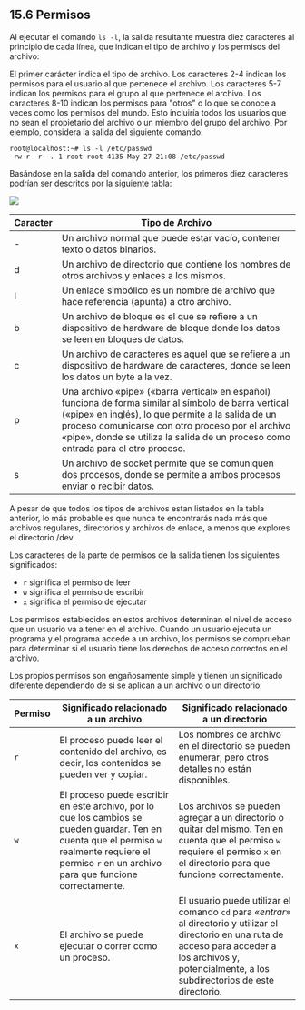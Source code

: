 ## 15.6 Permisos
Al ejecutar el comando `ls -l`, la salida resultante muestra diez caracteres al principio de cada línea, que indican el tipo de archivo y los permisos del archivo:

El primer carácter indica el tipo de archivo.
Los caracteres 2-4 indican los permisos para el usuario al que pertenece el archivo.
Los caracteres 5-7 indican los permisos para el grupo al que pertenece el archivo.
Los caracteres 8-10 indican los permisos para "otros" o lo que se conoce a veces como los permisos del mundo. Esto incluiría todos los usuarios que no sean el propietario del archivo o un miembro del grupo del archivo.
Por ejemplo, considera la salida del siguiente comando:

```shell-session
root@localhost:~# ls -l /etc/passwd
-rw-r--r--. 1 root root 4135 May 27 21:08 /etc/passwd
```

Basándose en la salida del comando anterior, los primeros diez caracteres podrían ser descritos por la siguiente tabla:

![](https://ndg-content-dev.s3.amazonaws.com/media/images/15.7_1.png)

Caracter	|Tipo de Archivo
-|-
-	|Un archivo normal que puede estar vacío, contener texto o datos binarios.
d	|Un archivo de directorio que contiene los nombres de otros archivos y enlaces a los mismos.
l	|Un enlace simbólico es un nombre de archivo que hace referencia (apunta) a otro archivo.
b	|Un archivo de bloque es el que se refiere a un dispositivo de hardware de bloque donde los datos se leen en bloques de datos.
c	|Un archivo de caracteres es aquel que se refiere a un dispositivo de hardware de caracteres, donde se leen los datos un byte a la vez.
p	|Una archivo «pipe» («barra vertical» en español) funciona de forma similar al símbolo de barra vertical («pipe» en inglés), lo que permite a la salida de un proceso comunicarse con otro proceso por el archivo «pipe», donde se utiliza la salida de un proceso como entrada para el otro proceso.
s	|Un archivo de socket permite que se comuniquen dos procesos, donde se permite a ambos procesos enviar o recibir datos.

A pesar de que todos los tipos de archivos estan listados en la tabla anterior, lo más probable es que nunca te encontrarás nada más que archivos regulares, directorios y archivos de enlace, a menos que explores el directorio /dev.

Los caracteres de la parte de permisos de la salida tienen los siguientes significados:

- `r` significa el permiso de leer
- `w` significa el permiso de escribir
- `x` significa el permiso de ejecutar

Los permisos establecidos en estos archivos determinan el nivel de acceso que un usuario va a tener en el archivo. Cuando un usuario ejecuta un programa y el programa accede a un archivo, los permisos se comprueban para determinar si el usuario tiene los derechos de acceso correctos en el archivo.

Los propios permisos son engañosamente simple y tienen un significado diferente dependiendo de si se aplican a un archivo o un directorio:

Permiso	|Significado relacionado a un archivo	| Significado relacionado a un directorio
-|-|-
`r`	|El proceso puede leer el contenido del archivo, es decir, los contenidos se pueden ver y copiar.	|Los nombres de archivo en el directorio se pueden enumerar, pero otros detalles no están disponibles.
`w`	|El proceso puede escribir en este archivo, por lo que los cambios se pueden guardar. Ten en cuenta que el permiso `w` realmente requiere el permiso `r` en un archivo para que funcione correctamente.	|Los archivos se pueden agregar a un directorio o quitar del mismo. Ten en cuenta que el permiso `w` requiere el permiso `x` en el directorio para que funcione correctamente.
`x`	|El archivo se puede ejecutar o correr como un proceso.	|El usuario puede utilizar el comando `cd` para «_entrar_» al directorio y utilizar el directorio en una ruta de acceso para acceder a los archivos y, potencialmente, a los subdirectorios de este directorio.
